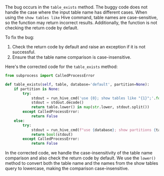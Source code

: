 The bug occurs in the `table_exists` method. The buggy code does not handle the case where the input table name has different cases. When using the `show tables like` Hive command, table names are case-sensitive, so the function may return incorrect results. Additionally, the function is not checking the return code by default.

To fix the bug:
1. Check the return code by default and raise an exception if it is not successful.
2. Ensure that the table name comparison is case-insensitive.

Here's the corrected code for the `table_exists` method:

```python
from subprocess import CalledProcessError

def table_exists(self, table, database='default', partition=None):
    if partition is None:
        try:
            stdout = run_hive_cmd('use {0}; show tables like "{1}";'.format(database, table))
            stdout = stdout.decode()
            return table.lower() in map(str.lower, stdout.split())
        except CalledProcessError:
            return False
    else:
        try:
            stdout = run_hive_cmd(f"use {database}; show partitions {table} partition ({self.partition_spec(partition)})")
            return bool(stdout)
        except CalledProcessError:
            return False
```

In the corrected code, we handle the case-insensitivity of the table name comparison and also check the return code by default. We use the `lower()` method to convert both the table name and the names from the show tables query to lowercase, making the comparison case-insensitive.